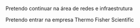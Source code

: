 Pretendo continuar na área de redes e infraestrutura    

Pretendo entrar na empresa Thermo Fisher Scientific
